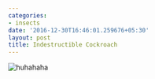 ```yaml
---
categories:
- insects
date: '2016-12-30T16:46:01.259676+05:30'
layout: post
title: Indestructible Cockroach
---
```


![huhahaha](http://img.memecdn.com/undestructible_c_2799349.webp)